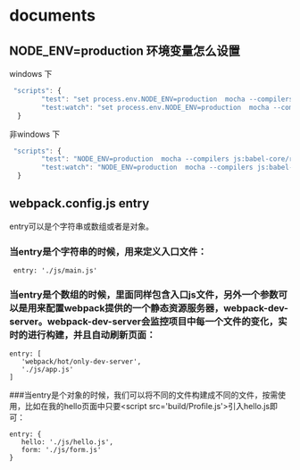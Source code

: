 # documents


## NODE_ENV=production 环境变量怎么设置
windows 下 <br/>

```javascript
 "scripts": {
        "test": "set process.env.NODE_ENV=production  mocha --compilers js:babel-core/register --recursive",
        "test:watch": "set process.env.NODE_ENV=production  mocha --compilers js:babel-core/register --recursive --watch"
  }
  ``` 
  
非windows 下 <br/>
```javascript
 "scripts": {
        "test": "NODE_ENV=production  mocha --compilers js:babel-core/register --recursive",
        "test:watch": "NODE_ENV=production  mocha --compilers js:babel-core/register --recursive --watch"
  }
  ```
  
 ## webpack.config.js entry
  entry可以是个字符串或数组或者是对象。
  ### 当entry是个字符串的时候，用来定义入口文件：
  ```
   entry: './js/main.js'
  ```
  ### 当entry是个数组的时候，里面同样包含入口js文件，另外一个参数可以是用来配置webpack提供的一个静态资源服务器，webpack-dev-server。webpack-dev-server会监控项目中每一个文件的变化，实时的进行构建，并且自动刷新页面：
  ```
  entry: [
     'webpack/hot/only-dev-server',
     './js/app.js'
  ]
  ```
  ###当entry是个对象的时候，我们可以将不同的文件构建成不同的文件，按需使用，比如在我的hello页面中只要\<script src='build/Profile.js'></script>引入hello.js即可：
  ```
  entry: {
     hello: './js/hello.js',
     form: './js/form.js'
 }
  ```
  
  
  
  





